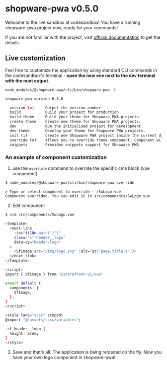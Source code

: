 # shopware-pwa v0.5.0

Welcome to the live sandbox at codesandbox! You have a running shopware-pwa project now, ready for your commands!

If you are not familiar with the project, visit [official documentation](https://shopware-pwa-docs.vuestorefront.io/) to get the details.

## Live customization

Feel free to customize the application by using standard CLI commands in the codesandbox's terminal - **open the new one next to the dev terminal with the nuxt output**.

```bash
node_modules/@shopware-pwa/cli/bin/shopware-pwa -h

shopware-pwa version 0.5.0

  version (v)     Output the version number
  build           Build your project for production
  build-theme     Build your theme for Shopware PWA projects.
  create-theme    Create new theme for Shopware PWA projects.
  dev             Run the initialised project for development.
  dev-theme       Develop your theme for Shopware PWA projects.
  init (i)        Create new Shopware PWA project inside the current directory. Can be invoked multiple times for actualisations.
  override (o)    Allows you to override theme component. Component will appear in project ready to be edited.
  snippets        Provides snippets support for Shopware PWA
```

### An example of component customization

1. use the `override` command to override the specific cms block (vue component)

```bash
$ node_modules/@shopware-pwa/cli/bin/shopware-pwa override

✔ Type or select component to override · /SwLogo.vue
Component overrided. You can edit it in src/components/SwLogo.vue
```

2. Edit component

```bash
$ vim src/components/SwLogo.vue

<template>
  <nuxt-link
    :to="$i18n.path('/')"
    class="sf-header__logo"
    data-cy="header-logo"
  >
    <SfImage src="/img/logo.svg" :alt="$t('page.title')" />
  </nuxt-link>
</template>

<script>
import { SfImage } from "@storefront-ui/vue"

export default {
  components: {
    SfImage,
  },
}
</script>

<style lang="scss" scoped>
@import "@/assets/scss/variables";

.sf-header__logo {
  height: 2rem;
}
</style>

```

3. Save and that's all. The application is being reloaded on the fly. Now you have your own logo component in shopware-pwa!
